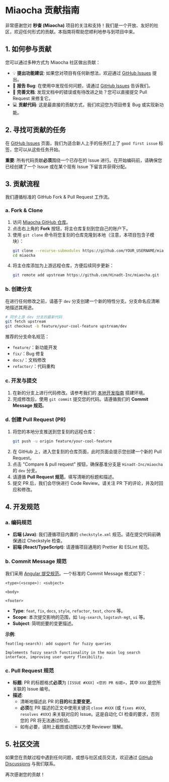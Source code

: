 # Miaocha 贡献指南

非常感谢您对 **秒查 (Miaocha)** 项目的关注和支持！我们是一个开放、友好的社区，欢迎任何形式的贡献。本指南将帮助您顺利地参与到项目中来。

## 1. 如何参与贡献

您可以通过多种方式为 Miaocha 社区做出贡献：

*   💡 **提出功能建议**: 如果您对项目有任何新想法，欢迎通过 [GitHub Issues](https://github.com/Hinadt-Inc/miaocha/issues/new/choose) 提出。
*   🐛 **报告 Bug**: 在使用中发现任何问题，请通过 [GitHub Issues](https://github.com/Hinadt-Inc/miaocha/issues/new/choose) 告诉我们。
*   📖 **完善文档**: 发现文档中的错误或有待改进之处？您可以直接提交 Pull Request 来修复它。
*   💻 **贡献代码**: 这是最直接的贡献方式，我们欢迎您为项目修复 Bug 或实现新功能。

## 2. 寻找可贡献的任务

在 [GitHub Issues](https://github.com/Hinadt-Inc/miaocha/issues) 页面，我们为适合新人上手的任务打上了 `good first issue` 标签，您可以从这些任务开始。

**重要**: 所有代码贡献**必须**围绕一个已存在的 Issue 进行。在开始编码前，请确保您已经创建了一个 Issue 或在某个现有 Issue 下留言并获得分配。

## 3. 贡献流程

我们遵循标准的 GitHub Fork & Pull Request 工作流。

### a. Fork & Clone

1.  访问 [Miaocha GitHub 仓库](https://github.com/Hinadt-Inc/miaocha)。
2.  点击右上角的 **Fork** 按钮，将主仓库复刻到您自己的账户下。
3.  使用 `git clone` 命令将您复刻的仓库克隆到本地（注意，本项目包含子模块）：
    ```bash
    git clone --recurse-submodules https://github.com/YOUR_USERNAME/miaocha.git
    cd miaocha
    ```
4.  将主仓库添加为上游远程仓库，方便后续同步更新：
    ```bash
    git remote add upstream https://github.com/Hinadt-Inc/miaocha.git
    ```

### b. 创建分支

在进行任何修改之前，请基于 `dev` 分支创建一个新的特性分支。分支命名应清晰地描述其用途。

```bash
# 同步上游 dev 分支的最新代码
git fetch upstream
git checkout -b feature/your-cool-feature upstream/dev
```

推荐的分支命名规范：
*   `feature/`：新功能开发
*   `fix/`：Bug 修复
*   `docs/`：文档修改
*   `refactor/`：代码重构

### c. 开发与提交

1.  在新的分支上进行代码修改。请参考我们的 [本地开发指南](local_development_guide.md) 搭建环境。
2.  完成修改后，使用 `git commit` 提交您的代码。请遵循我们的 **Commit Message 规范**。

### d. 创建 Pull Request (PR)

1.  将您的本地分支推送到您复刻的远程仓库：
    ```bash
    git push -u origin feature/your-cool-feature
    ```
2.  在 GitHub 上，进入您复刻的仓库页面，此时页面会提示您创建一个新的 Pull Request。
3.  点击 "Compare & pull request" 按钮，确保基准分支是 `Hinadt-Inc/miaocha` 的 `dev` 分支。
4.  请遵循 **Pull Request 规范**，填写清晰的标题和描述。
5.  提交 PR 后，我们会尽快进行 Code Review。请关注 PR 下的评论，并及时回应和修改。

## 4. 开发规范

### a. 编码规范

*   **后端 (Java)**: 我们遵循项目内置的 `checkstyle.xml` 规范。请在提交代码前确保通过 Checkstyle 检查。
*   **前端 (React/TypeScript)**: 请遵循项目通用的 Prettier 和 ESLint 规范。

### b. Commit Message 规范

我们采用 [Angular 提交规范](https://github.com/angular/angular/blob/main/CONTRIBUTING.md#commit)。一个标准的 Commit Message 格式如下：

```
<type>(<scope>): <subject>

<body>

<footer>
```

*   **Type**: `feat`, `fix`, `docs`, `style`, `refactor`, `test`, `chore` 等。
*   **Scope**: 本次提交影响的范围，如 `log-search`, `logstash-mgt`, `ui` 等。
*   **Subject**: 简明扼要的变更描述。

**示例**:
```
feat(log-search): add support for fuzzy queries

Implements fuzzy search functionality in the main log search interface, improving user query flexibility.
```

### c. Pull Request 规范

*   **标题**: PR 的标题格式**必须**为 `[ISSUE #XXX] <您的 PR 标题>`，其中 `XXX` 是您所关联的 Issue 编号。
*   **描述**:
    *   清晰地描述此 PR 的**目的**和**主要变更**。
    *   **必须**在 PR 描述的正文中使用关键词 `close #XXX` (或 `fixes #XXX`, `resolves #XXX`) 来关联对应的 Issue。这是自动化 CI 检查的要求，否则您的 PR 将无法通过校验。
    *   如有必要，请附上截图或动图以方便 Reviewer 理解。

## 5. 社区交流

如果您在贡献过程中遇到任何问题，或想与社区成员交流，欢迎通过 [GitHub Discussions](https://github.com/Hinadt-Inc/miaocha/discussions) 与我们联系。

再次感谢您的贡献！
